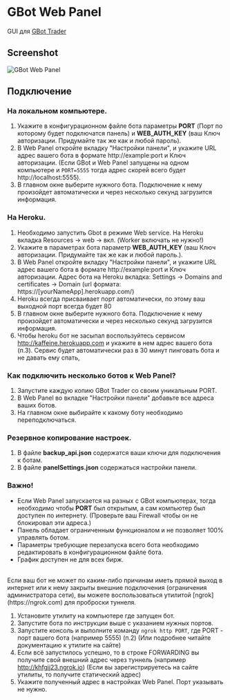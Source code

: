 # GBot Web Panel

GUI для [GBot Trader](https://github.com/steeply/gbot-trader)


## Screenshot

![GBot Web Panel](https://user-images.githubusercontent.com/17174182/42447475-6d2ac0d8-8393-11e8-8b0b-49fe110447ef.png)


## Подключение

### На локальном компьютере.

1. Укажите в конфигурационном файле бота параметры **PORT** (Порт по которому будет подключатся панель) и **WEB_AUTH_KEY** (ваш Ключ авторизации. Придумайте так же как и любой пароль).
2. В Web Panel откройте вкладку "Настройки панели", и укажите URL адрес вашего бота в формате http://example:port и Ключ авторизации. (Если GBot и Web Panel запущены на одном компьютере и `PORT=5555` тогда адрес скорей всего будет http://localhost:5555).
3. В главном окне выберите нужного бота. Подключение к нему произойдет автоматически и через несколько секунд загрузится информация.

### На Heroku.

1. Необходимо запустить Gbot в режиме Web service. На Heroku вкладка Resources -> web -> вкл. (Worker включать не нужно!)
2. Укажите в параметрах бота параметр **WEB_AUTH_KEY** (ваш Ключ авторизации. Придумайте так же как и любой пароль.).
3. В Web Panel откройте вкладку "Настройки панели", и укажите URL адрес вашего бота в формате http://example:port и Ключ авторизации. Адрес бота на Heroku вкладка: Settings -> Domains and certificates -> Domain (url формата: https://[yourNameApp].herokuapp.com/)
4. Heroku всегда присваивает порт автоматически, по этому ваш выходной порт всегда будет 80
5. В главном окне выберите нужного бота. Подключение к нему произойдет автоматически и через несколько секунд загрузится информация.
6. Чтобы heroku бот не засыпал воспользуйтесь сервисом http://kaffeine.herokuapp.com и укажите в нем адрес вашего бота (п.3). Сервис будет автоматически раз в 30 минут пинговать бота и не давать ему спать,

### Как подключить несколько ботов к Web Panel?

1. Запустите каждую копию GBot Trader со своим уникальным PORT.
2. В Web Panel во вкладке "Настройки панели" добавьте все адреса ваших ботов.
3. На главном окне выбирайте к какому боту необходимо переподключаться.


### Резервное копирование настроек.

1. В файле **backup_api.json** содержатся ваши ключи для подключения к ботам.
2. В файле **panelSettings.json** содержаться настройки панели.



### Важно!

* Если Web Panel запускается на разных с GBot компьютерах, тогда необходимо чтобы **PORT** был открытым, а сам компьютер был доступен по интернету. (Проверьте ваш Firewall чтобы он не блокировал эти адреса.)
* Панель обладает ограниченным функционалом и не позволяет 100% управлять ботом.
* Параметры требующие перезапуска всего бота необходимо редактировать в конфигурационном файле бота.
* График доступен не для всех бирж.


<br>
Если ваш бот не может по каким-либо причинам иметь прямой выход в интернет или к нему закрыты внешние подключения (ограничения администратора сети), вы можете воспользоваться утилитой [ngrok](https://ngrok.com) для проброски туннеля.

1. Установите утилиту на компьютере где запущен бот.
2. Запустите бота по инструкции выше с указанием нужных портов.
3. Запустите консоль и выполните команду `ngrok http PORT`, где PORT - порт вашего бота (например 5555) (п.2) (Или подробнее читайте документацию к утилите на сайте)
4. Если всё запустилось успешно, то в строке FORWARDING вы получите свой внешний адрес через туннель (например http://khfgjj23.ngrok.io) (Если вы зарегистрируетесь на сайте утилиты, то получите статический адрес)
5. Укажите полученный адрес в настройках Web Panel. Порт указывать не нужно.
